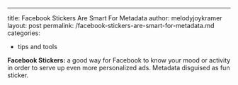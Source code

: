 ---
title: Facebook Stickers Are Smart For Metadata
author: melodyjoykramer
layout: post
permalink: /facebook-stickers-are-smart-for-metadata.md
categories:
  - tips and tools


**Facebook Stickers:** a good way for Facebook to know your mood or activity in order to serve up even more personalized ads. Metadata disguised as fun sticker. 
